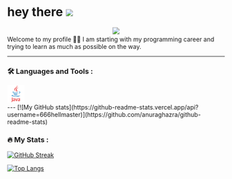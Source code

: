 <h1>
  hey there
  <img src="https://media.giphy.com/media/hvRJCLFzcasrR4ia7z/giphy.gif" width="30px"/>
</h1>
<div id="header" align="center">
  <img src=https://media.giphy.com/media/3oKIPnAiaMCws8nOsE/giphy.gif width="200"/>
  </div>
  Welcome to my profile 🐱‍👓
I am starting with my programming career and trying to learn as much as possible on the way. 

---

### :hammer_and_wrench: Languages and Tools :
<div>
  <img src="https://github.com/devicons/devicon/blob/master/icons/java/java-original-wordmark.svg" title="Java" alt="Java" width="40" height="40"/>&nbsp;
  </div>  
  ---
[![My GitHub stats](https://github-readme-stats.vercel.app/api?username=666hellmaster)](https://github.com/anuraghazra/github-readme-stats)

### :fire: My Stats :
[![GitHub Streak](http://github-readme-streak-stats.herokuapp.com?user=666hellmaster&theme=dark)](https://git.io/streak-stats)

[![Top Langs](https://github-readme-stats.vercel.app/api/top-langs/?username=666hellmaster&layout=compact&theme=vision-friendly-dark)](https://github.com/anuraghazra/github-readme-stats)



